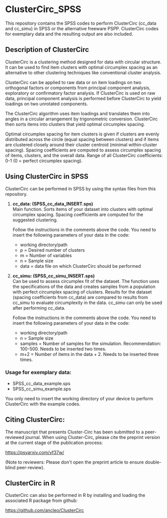 # ClusterCirc_SPSS

This repository contains the SPSS codes to perform ClusterCirc (cc_data and cc_simu) in SPSS
or the alternative freeware PSPP. ClusterCirc codes for exemplary data and the resulting output 
are also included.

## Description of ClusterCirc

ClusterCirc is a clustering method designed for data with circular
structure. It can be used to find item clusters with optimal circumplex
spacing as an alternative to other clustering techniques like
conventional cluster analysis.

ClusterCirc can be applied to raw data or on item loadings on two
orthogonal factors or components from principal component analysis,
exploratory or confirmatory factor analysis. If ClusterCirc is used on
raw data, principal component analysis is performed before ClusterCirc
to yield loadings on two unrotated components.

The ClusterCirc algorithm uses item loadings and translates them into
angles in a circular arrangement by trigonometric conversion.
ClusterCirc then sorts items into clusters that yield optimal circumplex
spacing.

Optimal circumplex spacing for item clusters is given if clusters are
evenly distributed across the circle (equal spacing between clusters)
and if items are clustered closely around their cluster centroid
(minimal within-cluster spacing). Spacing coefficients are computed to
assess circumplex spacing of items, clusters, and the overall data.
Range of all ClusterCirc coefficients: 0-1 (0 = perfect circumplex
spacing).

## Using ClusterCirc in SPSS

ClusterCirc can be performed in SPSS by using the syntax files from this repository.

1.  **cc_data: (SPSS_cc_data_INSERT.sps)**  
    Main function. Sorts items of your dataset into clusters with optimal
    circumplex spacing. Spacing coefficients are computed for the suggested clustering.

    Follow the instructions in the comments above the code. You need to insert the following
    parameters of your data in the code:
    - working directory/path
    - p = Desired number of clusters
    - m = Number of variables
    - n = Sample size
    - data = data file on which ClusterCirc should be performed
  
3.  **cc_simu: (SPSS_cc_simu_INSERT.sps)**  
    Can be used to assess circumplex fit of the dataset.
    The function uses the specifications of the data and creates samples
    from a population with perfect circumplex spacing of clusters.
    Results for the dataset (spacing coefficients from cc_data)
    are compared to results from cc_simu to evaluate circumplexity in the data.
    cc_simu can only be used after performing cc_data.

    Follow the instructions in the comments above the code. You need to insert the following
    parameters of your data in the code:
    - working directory/path
    - n = Sample size
    - samples = Number of samples for the simulation. Recommendation: 100-500. Needs to be inserted two times.
    - m+2 = Number of items in the data + 2. Needs to be inserted three times.
  
### Usage for exemplary data:
- SPSS_cc_data_example.sps
- SPSS_cc_simu_example.sps

You only need to insert the working directory of your device to perform ClusterCirc with the example codes.

## Citing ClusterCirc:

The manuscript that presents Cluster-Circ has been submitted to a peer-
reviewed journal. When using Cluster-Circ, please cite the preprint version 
at the current stage of the publication process: 

https://psyarxiv.com/yf37w/

(Note to reviewers: Please don't open the preprint article to ensure double-blind
peer-review).

## ClusterCirc in R

ClusterCirc can also be performed in R by installing and loading the
associated R package from github: 

https://github.com/ancleo/ClusterCirc
